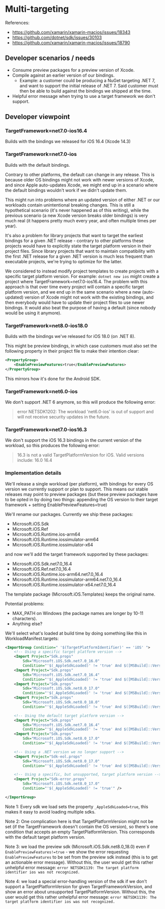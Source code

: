# Multi-targeting

References:

* https://github.com/xamarin/xamarin-macios/issues/18343
* https://github.com/dotnet/sdk/issues/30103
* https://github.com/xamarin/xamarin-macios/issues/18790

## Developer scenarios / needs

* Consume preview packages for a preview version of Xcode.
* Compile against an earlier version of our bindings.
    * Example: a customer could be producing a NuGet targeting .NET 7, and
      want to support the initial release of .NET 7. Said customer must then
      be able to build against the bindings we shipped at the time.
* Helpful error message when trying to use a target framework we don't support.

## Developer viewpoint

### TargetFramework=net7.0-ios16.4

Builds with the bindings we released for iOS 16.4 (Xcode 14.3)

### TargetFramework=net7.0-ios

Builds with the default bindings.

Contrary to other platforms, the default can change in any release. This is
because older OS bindings might not work with newer versions of Xcode, and
since Apple auto-updates Xcode, we might end up in a scenario where the
default bindings wouldn't work if we didn't update them.

This might run into problems where an updated version of either .NET or our
workloads contain unintentional breaking changes. This is still a hypothetical
scenario (it's never happened as of this writing), while the previous scenario
(a new Xcode version breaks older bindings) is very much real (it happens
pretty much every year, and often multiple times per year).

It's also a problem for library projects that want to target the earliest
bindings for a given .NET release - contrary to other platforms these projects
would have to explicitly state the target platform version in their project
files. Since library projects that want to maintain compatibility with the
first .NET release for a given .NET version is much less frequent than
executable projects, we're trying to optimize for the latter.

We considered to instead modify project templates to create projects with a
specific target platform version. For example: `dotnet new ios` might create a
project where TargetFramework=net7.0-ios16.4. The problem with this approach
is that over time every project will contain a specific target platform
version, and we end up in the same scenario where a new (auto-updated) version
of Xcode might not work with the existing bindings, and then everybody would
have to update their project files to use newer bindings. It would also beat
the purpose of having a default (since nobody would be using it anymore).

### TargetFramework=net8.0-ios18.0

Builds with the bindings we've released for iOS 18.0 (on .NET 8).

This might be preview bindings, in which case customers must also set the
following property in their project file to make their intention clear:

```xml
<PropertyGroup>
    <EnablePreviewFeatures>true</EnablePreviewFeatures>
</PropertyGroup>
```

This mirrors how it's done for the Android SDK.

### TargetFramework=net6.0-ios

We don't support .NET 6 anymore, so this will produce the following error:

> error NETSDK1202: The workload 'net6.0-ios' is out of support and will not receive security updates in the future.

### TargetFramework=net7.0-ios16.3

We don't support the iOS 16.3 bindings in the current version of the workload,
so this produces the following error:

> 16.3 is not a valid TargetPlatformVersion for iOS. Valid versions include: 16.0 16.4

### Implementation details

We'll release a single workload (per platform), with bindings for every OS
version we currently support or plan to support. This means our stable
releases may point to preview packages (but these preview packages have to be
opted in by doing two things: appending the OS version to their target
framework + setting EnablePreviewFeatures=true)

We'll rename our packages. Currently we ship these packages:

* Microsoft.iOS.Sdk
* Microsoft.iOS.Ref
* Microsoft.iOS.Runtime.ios-arm64
* Microsoft.iOS.Runtime.iossimulator-arm64
* Microsoft.iOS.Runtime.iossimulator-x64

and now we'll add the target framework supported by these packages:

* Microsoft.iOS.Sdk.net7.0_16.4
* Microsoft.iOS.Ref.net7.0_16.4
* Microsoft.iOS.Runtime.ios-arm64.net7.0_16.4
* Microsoft.iOS.Runtime.iossimulator-arm64.net7.0_16.4
* Microsoft.iOS.Runtime.iossimulator-x64.net7.0_16.4

The template package (Microsoft.iOS.Templates) keeps the original name.

Potential problems:

* MAX_PATH on Windows (the package names are longer by 10-11 characters).
* Anything else?

We'll select what's loaded at build time by doing something like this in
WorkloadManifest.targets:

```xml
<ImportGroup Condition=" '$(TargetPlatformIdentifier)' == 'iOS' ">
    <!-- Using a specific target platform version --> 
    <Import Project="Sdk.props"
        Sdk="Microsoft.iOS.Sdk.net7.0_16.0"
        Condition="'$(_AppleSdkLoaded)' != 'true' And $([MSBuild]::VersionEquals($(TargetFrameworkVersion), '7.0')) And '$(TargetPlatformVersion)' != '' And $([MSBuild]::VersionEquals($(TargetPlatformVersion), '16.0'))" />
    <Import Project="Sdk.props"
        Sdk="Microsoft.iOS.Sdk.net7.0_16.4"
        Condition="'$(_AppleSdkLoaded)' != 'true' And $([MSBuild]::VersionEquals($(TargetFrameworkVersion), '7.0')) And '$(TargetPlatformVersion)' != '' And $([MSBuild]::VersionEquals($(TargetPlatformVersion), '16.4'))" />
    <Import Project="Sdk.props"
        Sdk="Microsoft.iOS.Sdk.net8.0_17.0"
        Condition="'$(_AppleSdkLoaded)' != 'true' And $([MSBuild]::VersionEquals($(TargetFrameworkVersion), '8.0')) And '$(TargetPlatformVersion)' != '' And $([MSBuild]::VersionEquals($(TargetPlatformVersion), '17.0'))" />
    <Import Project="Sdk.props"
        Sdk="Microsoft.iOS.Sdk.net8.0_18.0"
        Condition="'$(_AppleSdkLoaded)' != 'true' And $([MSBuild]::VersionEquals($(TargetFrameworkVersion), '8.0')) And '$(TargetPlatformVersion)' != '' And $([MSBuild]::VersionEquals($(TargetPlatformVersion), '18.0'))" />

    <!-- Using the default target platform version -->
    <Import Project="Sdk.props"
        Sdk="Microsoft.iOS.Sdk.net7.0_16.4"
        Condition="'$(_AppleSdkLoaded)' != 'true' And $([MSBuild]::VersionEquals($(TargetFrameworkVersion), '7.0')) And '$(TargetPlatformVersion)' == ''" />
    <Import Project="Sdk.props"
        Sdk="Microsoft.iOS.Sdk.net8.0_17.0"
        Condition="'$(_AppleSdkLoaded)' != 'true' And $([MSBuild]::VersionEquals($(TargetFrameworkVersion), '8.0')) And '$(TargetPlatformVersion)' == ''" />

    <!-- Using a .NET version we no longer support -->
    <Import Project="Sdk-eol.props"
        Sdk="Microsoft.iOS.Sdk.net8.0_17.0"
        Condition="'$(_AppleSdkLoaded)' != 'true' And $([MSBuild]::VersionLessThan($(TargetFrameworkVersion), '7.0'))" />

    <!-- Using a specific, but unsupported, target platform version -->
    <Import Project="Sdk-error.props"
        Sdk="Microsoft.iOS.Sdk.net8.0_17.0"
        Condition="'$(_AppleSdkLoaded)' != 'true'" />

</ImportGroup>
```

Note 1: Every sdk we load sets the property `_AppleSdkLoaded=true`, this makes
it easy to avoid loading multiple sdks.

Note 2: One complication here is that TargetPlatformVersion might not be set
(if the TargetFramework doesn't contain the OS version), so there's one
condition that accepts an empty TargetPlatformVersion. This corresponds with
the default target platform version.

Note 3: we load the preview sdk (Microsoft.iOS.Sdk.net8.0_18.0) even if
`EnablePreviewFeatures!=true` - we show the error requesting
`EnablePreviewFeatures` to be set from the preview sdk instead (this is to get
an actionable error message). Without this, the user would get this rather
unhelpful error message: `error NETSDK1139: The target platform identifier ios
was not recognized.`

Note 4: we load a special error-handling version of the sdk if we don't
support a TargetPlatformVersion for given TargetFrameworkVersion, and show an
error about unsupported TargetPlatformVersion. Without this, the user would
get this rather unhelpful error message: `error NETSDK1139: The target
platform identifier ios was not recognized.`
